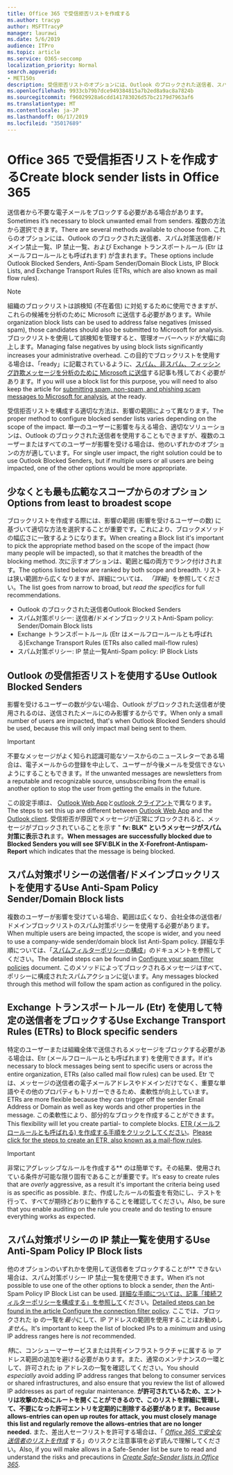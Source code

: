 ```yaml
---
title: Office 365 で受信拒否リストを作成する
ms.author: tracyp
author: MSFTTracyP
manager: laurawi
ms.date: 5/6/2019
audience: ITPro
ms.topic: article
ms.service: O365-seccomp
localization_priority: Normal
search.appverid:
- MET150s
description: 受信拒否リストのオプションには、Outlook のブロックされた送信者、スパム対策送信者/ドメイン禁止リスト、IP 禁止一覧、および Exchange トランスポートルール (Etr) がメールフロールールとも呼ばれます。
ms.openlocfilehash: 9933cb79b7dce949384815a7b2ed8a9ac8a7824b
ms.sourcegitcommit: f96029928a6cdd141783026d57bc2179d7963af6
ms.translationtype: MT
ms.contentlocale: ja-JP
ms.lasthandoff: 06/17/2019
ms.locfileid: "35017689"
---
```

# <a name="create-block-sender-lists-in-office-365"></a><span data-ttu-id="694c4-103">Office 365 で受信拒否リストを作成する</span><span class="sxs-lookup"><span data-stu-id="694c4-103">Create block sender lists in Office 365</span></span>

<span data-ttu-id="694c4-104">送信者から不要な電子メールをブロックする必要がある場合があります。</span><span class="sxs-lookup"><span data-stu-id="694c4-104">Sometimes it’s necessary to block unwanted email from senders.</span></span> <span data-ttu-id="694c4-105">複数の方法から選択できます。</span><span class="sxs-lookup"><span data-stu-id="694c4-105">There are several methods available to choose from.</span></span> <span data-ttu-id="694c4-106">これらのオプションには、Outlook のブロックされた送信者、スパム対策送信者/ドメイン禁止一覧、IP 禁止一覧、および Exchange トランスポートルール (Etr はメールフロールールとも呼ばれます) が含まれます。</span><span class="sxs-lookup"><span data-stu-id="694c4-106">These options include Outlook Blocked Senders, Anti-Spam Sender/Domain Block Lists, IP Block Lists, and Exchange Transport Rules (ETRs, which are also known as mail flow rules).</span></span>

> [!NOTE]
> <span data-ttu-id="694c4-107">組織のブロックリストは誤検知 (不在着信) に対処するために使用できますが、これらの候補を分析のために Microsoft に送信する必要があります。</span><span class="sxs-lookup"><span data-stu-id="694c4-107">While organization block lists can be used to address false negatives (missed spam), those candidates should also be submitted to Microsoft for analysis.</span></span> <span data-ttu-id="694c4-108">ブロックリストを使用して誤検知を管理すると、管理オーバーヘッドが大幅に向上します。</span><span class="sxs-lookup"><span data-stu-id="694c4-108">Managing false negatives by using block lists significantly increases your administrative overhead.</span></span> <span data-ttu-id="694c4-109">この目的でブロックリストを使用する場合は、「ready」に記載されているように、[スパム、非スパム、フィッシング詐欺メッセージを分析のために Microsoft に送信](https://docs.microsoft.com/en-us/office365/SecurityCompliance/submit-spam-non-spam-and-phishing-scam-messages-to-microsoft-for-analysis)する記事も残しておく必要があります。</span><span class="sxs-lookup"><span data-stu-id="694c4-109">If you will use a block list for this purpose, you will need to also keep the article for [submitting spam, non-spam, and phishing scam messages to Microsoft for analysis](https://docs.microsoft.com/en-us/office365/SecurityCompliance/submit-spam-non-spam-and-phishing-scam-messages-to-microsoft-for-analysis), at the ready.</span></span>

<span data-ttu-id="694c4-110">受信拒否リストを構成する適切な方法は、影響の範囲によって異なります。</span><span class="sxs-lookup"><span data-stu-id="694c4-110">The proper method to configure blocked sender lists varies depending on the scope of the impact.</span></span> <span data-ttu-id="694c4-111">単一のユーザーに影響を与える場合、適切なソリューションは、Outlook のブロックされた送信者を使用することもできますが、複数のユーザーまたはすべてのユーザーが影響を受ける場合は、他のいずれかのオプションの方が適しています。</span><span class="sxs-lookup"><span data-stu-id="694c4-111">For single user impact, the right solution could be to use Outlook Blocked Senders, but if multiple users or all users are being impacted, one of the other options would be more appropriate.</span></span>

## <a name="options-from-least-to-broadest-scope"></a><span data-ttu-id="694c4-112">少なくとも最も広範なスコープからのオプション</span><span class="sxs-lookup"><span data-stu-id="694c4-112">Options from least to broadest scope</span></span>

<span data-ttu-id="694c4-113">ブロックリストを作成する際には、影響の範囲 (影響を受けるユーザーの数) に基づいて適切な方法を選択することが重要です。これにより、ブロックメソッドの幅広さに一致するようになります。</span><span class="sxs-lookup"><span data-stu-id="694c4-113">When creating a Block list it's important to pick the appropriate method based on the scope of the impact (how many people will be impacted), so that it matches the breadth of the blocking method.</span></span> <span data-ttu-id="694c4-114">次に示すオプションは、範囲と幅の両方でランク付けされます。</span><span class="sxs-lookup"><span data-stu-id="694c4-114">The options listed below are ranked by both scope and breadth.</span></span> <span data-ttu-id="694c4-115">リストは狭い範囲から広くなりますが、詳細については、 *「詳細*」を参照してください。</span><span class="sxs-lookup"><span data-stu-id="694c4-115">The list goes from narrow to broad, but *read the specifics* for full recommendations.</span></span>

- <span data-ttu-id="694c4-116">Outlook のブロックされた送信者</span><span class="sxs-lookup"><span data-stu-id="694c4-116">Outlook Blocked Senders</span></span>
- <span data-ttu-id="694c4-117">スパム対策ポリシー: 送信者/ドメインブロックリスト</span><span class="sxs-lookup"><span data-stu-id="694c4-117">Anti-Spam policy: Sender/Domain Block lists</span></span>
- <span data-ttu-id="694c4-118">Exchange トランスポートルール (Etr はメールフロールールとも呼ばれる)</span><span class="sxs-lookup"><span data-stu-id="694c4-118">Exchange Transport Rules (ETRs also called mail-flow rules)</span></span>
- <span data-ttu-id="694c4-119">スパム対策ポリシー: IP 禁止一覧</span><span class="sxs-lookup"><span data-stu-id="694c4-119">Anti-Spam policy: IP Block Lists</span></span>

## <a name="use-outlook-blocked-senders"></a><span data-ttu-id="694c4-120">Outlook の受信拒否リストを使用する</span><span class="sxs-lookup"><span data-stu-id="694c4-120">Use Outlook Blocked Senders</span></span>

<span data-ttu-id="694c4-121">影響を受けるユーザーの数が少ない場合、Outlook がブロックされた送信者が使用されるのは、送信されたメールにのみ影響するからです。</span><span class="sxs-lookup"><span data-stu-id="694c4-121">When only a small number of users are impacted, that's when Outlook Blocked Senders should be used, because this will only impact mail being sent to them.</span></span>

> [!IMPORTANT]
> <span data-ttu-id="694c4-122">不要なメッセージがよく知られ認識可能なソースからのニュースレターである場合は、電子メールからの登録を中止して、ユーザーが今後メールを受信できないようにすることもできます。</span><span class="sxs-lookup"><span data-stu-id="694c4-122">If the unwanted messages are newsletters from a reputable and recognizable source, unsubscribing from the email is another option to stop the user from getting the emails in the future.</span></span>

<span data-ttu-id="694c4-123">この設定手順は、 [Outlook Web App](https://support.office.com/en-us/article/block-or-allow-junk-email-settings-48c9f6f7-2309-4f95-9a4d-de987e880e46)と[outlook クライアント](https://support.office.com/en-us/article/overview-of-the-junk-email-filter-5ae3ea8e-cf41-4fa0-b02a-3b96e21de089)で異なります。</span><span class="sxs-lookup"><span data-stu-id="694c4-123">The steps to set this up are different between [Outlook Web App](https://support.office.com/en-us/article/block-or-allow-junk-email-settings-48c9f6f7-2309-4f95-9a4d-de987e880e46) and the [Outlook client](https://support.office.com/en-us/article/overview-of-the-junk-email-filter-5ae3ea8e-cf41-4fa0-b02a-3b96e21de089).</span></span> <span data-ttu-id="694c4-124">受信拒否が原因でメッセージが正常にブロックされると、メッセージがブロックされていることを示す " **fv: BLK" というメッセージがスパム対策に表示され**ます。</span><span class="sxs-lookup"><span data-stu-id="694c4-124">**When messages are successfully blocked due to Blocked Senders you will see SFV:BLK in the X-Forefront-Antispam-Report** which indicates that the message is being blocked.</span></span>

## <a name="use-anti-spam-policy-senderdomain-block-lists"></a><span data-ttu-id="694c4-125">スパム対策ポリシーの送信者/ドメインブロックリストを使用する</span><span class="sxs-lookup"><span data-stu-id="694c4-125">Use Anti-Spam Policy Sender/Domain Block lists</span></span>

<span data-ttu-id="694c4-126">複数のユーザーが影響を受けている場合、範囲は広くなり、会社全体の送信者/ドメインブロックリストのスパム対策ポリシーを使用する必要があります。</span><span class="sxs-lookup"><span data-stu-id="694c4-126">When multiple users are being impacted, the scope is wider, and you need to use a company-wide sender/domain block list Anti-Spam policy.</span></span> <span data-ttu-id="694c4-127">詳細な手順については、「[スパムフィルターポリシーの構成](https://docs.microsoft.com/en-us/office365/securitycompliance/configure-your-spam-filter-policies)」のドキュメントを参照してください。</span><span class="sxs-lookup"><span data-stu-id="694c4-127">The detailed steps can be found in [Configure your spam filter policies](https://docs.microsoft.com/en-us/office365/securitycompliance/configure-your-spam-filter-policies) document.</span></span> <span data-ttu-id="694c4-128">このメソッドによってブロックされるメッセージはすべて、ポリシーに構成されたスパムアクションに従います。</span><span class="sxs-lookup"><span data-stu-id="694c4-128">Any messages blocked through this method will follow the spam action as configured in the policy.</span></span>

## <a name="use-exchange-transport-rules-etrs-to-block-specific-senders"></a><span data-ttu-id="694c4-129">Exchange トランスポートルール (Etr) を使用して特定の送信者をブロックする</span><span class="sxs-lookup"><span data-stu-id="694c4-129">Use Exchange Transport Rules (ETRs) to Block specific senders</span></span>

<span data-ttu-id="694c4-130">特定のユーザーまたは組織全体で送信されるメッセージをブロックする必要がある場合は、Etr (メールフロールールとも呼ばれます) を使用できます。</span><span class="sxs-lookup"><span data-stu-id="694c4-130">If it's necessary to block messages being sent to specific users or across the entire organization, ETRs (also called mail flow rules) can be used.</span></span> <span data-ttu-id="694c4-131">Etr では、メッセージの送信者の電子メールアドレスやドメインだけでなく、重要な単語やその他のプロパティもトリガーできるため、柔軟性が向上しています。</span><span class="sxs-lookup"><span data-stu-id="694c4-131">ETRs are more flexible because they can trigger off the sender Email Address or Domain as well as key words and other properties  in the message.</span></span> <span data-ttu-id="694c4-132">この柔軟性により、部分的なブロックを作成することができます。</span><span class="sxs-lookup"><span data-stu-id="694c4-132">This flexibility will let you create partial- to complete blocks.</span></span> <span data-ttu-id="694c4-133">[ETR (メールフロールールとも呼ばれる) を作成する手順をクリックしてください](https://docs.microsoft.com/en-us/office365/SecurityCompliance/use-mail-flow-rules-to-set-the-spam-confidence-level-scl-in-messages)。</span><span class="sxs-lookup"><span data-stu-id="694c4-133">[Please click for the steps to create an ETR, also known as a mail-flow rules](https://docs.microsoft.com/en-us/office365/SecurityCompliance/use-mail-flow-rules-to-set-the-spam-confidence-level-scl-in-messages).</span></span>

> [!IMPORTANT]
> <span data-ttu-id="694c4-134">非常にアグレッシブなルールを作成する\*\* のは簡単です。その結果、使用されている条件が可能な限り固有であることが重要です。</span><span class="sxs-lookup"><span data-stu-id="694c4-134">It's easy to create rules that are *overly* aggressive, as a result it's important the criteria being used is as specific as possible.</span></span> <span data-ttu-id="694c4-135">また、作成したルールの監査を有効にし、テストを行って、すべてが期待どおりに動作することを確認してください。</span><span class="sxs-lookup"><span data-stu-id="694c4-135">Also, be sure that you enable auditing on the rule you create and do testing to ensure everything works as expected.</span></span>

## <a name="use-anti-spam-policy-ip-block-lists"></a><span data-ttu-id="694c4-136">スパム対策ポリシーの IP 禁止一覧を使用する</span><span class="sxs-lookup"><span data-stu-id="694c4-136">Use Anti-Spam Policy IP Block lists</span></span>

<span data-ttu-id="694c4-137">他のオプションのいずれかを使用して送信者をブロックすることが\*\* できない場合は、スパム対策ポリシー IP 禁止一覧を使用できます。</span><span class="sxs-lookup"><span data-stu-id="694c4-137">When it’s not possible to use one of the other options to block a sender, *then* the Anti-Spam Policy IP Block List can be used.</span></span> <span data-ttu-id="694c4-138">[詳細な手順については、記事「接続フィルターポリシーを構成する」を参照して](https://docs.microsoft.com/en-us/office365/securitycompliance/configure-the-connection-filter-policy)ください。</span><span class="sxs-lookup"><span data-stu-id="694c4-138">[Detailed steps can be found in the article Configure the connection filter policy](https://docs.microsoft.com/en-us/office365/securitycompliance/configure-the-connection-filter-policy).</span></span> <span data-ttu-id="694c4-139">ここでは、ブロックされた ip の一覧を*最小*にして、IP アドレスの範囲を使用することはお勧めし*ません*。</span><span class="sxs-lookup"><span data-stu-id="694c4-139">It's important to keep the list of blocked IPs to a *minimum* and using IP address ranges here is *not* recommended.</span></span>

<span data-ttu-id="694c4-140">*特*に、コンシューマーサービスまたは共有インフラストラクチャに属する ip アドレス範囲の追加を避ける必要があります。また、通常のメンテナンスの一環として、許可された ip アドレスの一覧を確認してください。</span><span class="sxs-lookup"><span data-stu-id="694c4-140">You should *especially* avoid adding IP address ranges that belong to consumer services or shared infrastructures, and also ensure that you review the list of allowed IP addresses as part of regular maintenance.</span></span> <span data-ttu-id="694c4-141">**が許可されているため、エントリは攻撃のためにルートを開くことができるので、このリストを詳細に管理して、不要になった許可エントリを定期的に削除する必要があります。**</span><span class="sxs-lookup"><span data-stu-id="694c4-141">**Because allows-entries can open up routes for attack, you must closely manage this list and regularly remove the allows-entries that are no longer needed.**</span></span> <span data-ttu-id="694c4-142">また、差出人セーフリストを許可する場合は、「 *[Office 365 で安全な送信者のリストを作成](create-safe-sender-lists-in-office-365.md)* する」のリスクと注意事項を必ず読んで理解してください。</span><span class="sxs-lookup"><span data-stu-id="694c4-142">Also, if you will make allows in a Safe-Sender list be sure to read and understand the risks and precautions in *[Create Safe-Sender lists in Office 365](create-safe-sender-lists-in-office-365.md)*.</span></span>